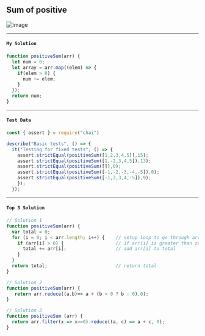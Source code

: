 ## Sum of positive
![image](https://user-images.githubusercontent.com/99033220/174527887-cf2bde30-5a70-4e4f-a831-da3a180ee3cb.png)

---
#### `My Solution`
```JavaScript
function positiveSum(arr) {
  let num = 0;
  let array = arr.map((elem) => {
    if(elem > 0) {
      num += elem;
    }
  });
  return num;
}
```
---
#### `Test Data`
```JavaScript
const { assert } = require("chai")

describe("Basic tests", () => {
  it("Testing for fixed tests", () => {
    assert.strictEqual(positiveSum([1,2,3,4,5]),15);
    assert.strictEqual(positiveSum([1,-2,3,4,5]),13);
    assert.strictEqual(positiveSum([]),0);
    assert.strictEqual(positiveSum([-1,-2,-3,-4,-5]),0);
    assert.strictEqual(positiveSum([-1,2,3,4,-5]),9);
    });
  });
```

---
#### `Top 3 Solution`
```JavaScript
// Solution 1
function positiveSum(arr) {
  var total = 0;    
  for (i = 0; i < arr.length; i++) {    // setup loop to go through array of given length
    if (arr[i] > 0) {                   // if arr[i] is greater than zero
      total += arr[i];                  // add arr[i] to total
    }
  }
  return total;                         // return total
}

// Solution 2
function positiveSum(arr) {
   return arr.reduce((a,b)=> a + (b > 0 ? b : 0),0);
}

// Solution 3
function positiveSum (arr) {
  return arr.filter(x => x>=0).reduce((a, c) => a + c, 0);
}
```
